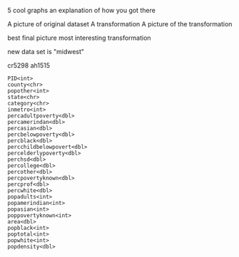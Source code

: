 5 cool graphs
an explanation of how you got there

A picture of original dataset
A transformation
A picture of the transformation

best final picture
most interesting transformation

new data set is "midwest"

cr5298
ah1515

```
PID<int>
county<chr>
popother<int>
state<chr>
category<chr>
inmetro<int>
percadultpoverty<dbl>
percamerindan<dbl>
percasian<dbl>
percbelowpoverty<dbl>
percblack<dbl>
percchildbelowpovert<dbl>
percelderlypoverty<dbl>
perchsd<dbl>
percollege<dbl>
percother<dbl>
percpovertyknown<dbl>
percprof<dbl>
percwhite<dbl>
popadults<int>
popamerindian<int>
popasian<int>
poppovertyknown<int>
area<dbl>
popblack<int>
poptotal<int>
popwhite<int>
popdensity<dbl>
```